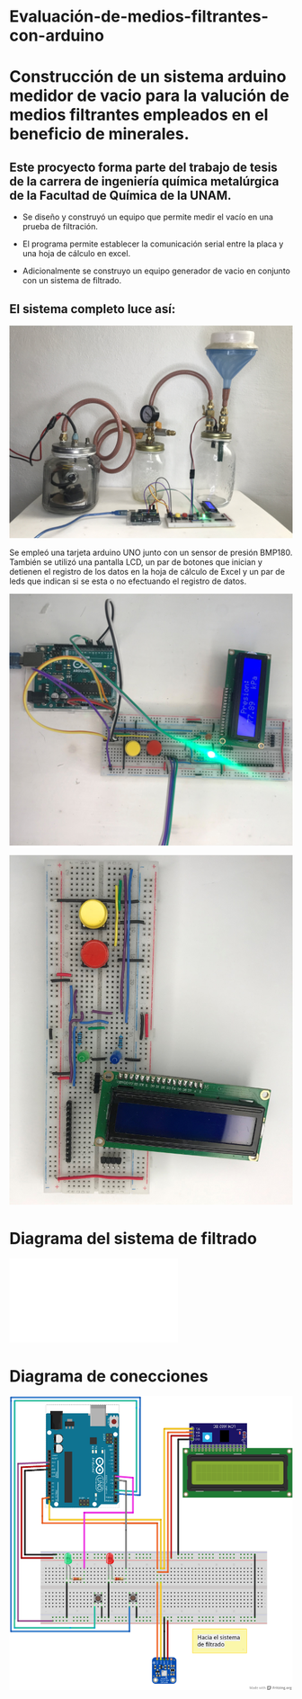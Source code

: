 # Evaluación-de-medios-filtrantes-con-arduino

# Construcción de un sistema arduino medidor de vacio para la valución de medios filtrantes empleados en el beneficio de minerales.

## Este procyecto forma parte del trabajo de tesis de la carrera de ingeniería química metalúrgica de la Facultad de Química de la UNAM.

- Se diseño y construyó un equipo que permite medir el vacío en una prueba de filtración.

- El programa permite establecer la comunicación serial entre la placa y una hoja de cálculo en excel.

- Adicionalmente se construyo un equipo generador de vacio en conjunto con un sistema de filtrado.

## El sistema completo luce así:

![Equipo construido](/imgs/sistema_completo_verde.jpg)


Se empleó una tarjeta arduino UNO junto con un sensor de presión BMP180.
También se utilizó una pantalla LCD, un par de botones que inician y detienen el registro de los datos en la hoja de cálculo de Excel y un par de leds que indican si se esta o no efectuando el registro de datos.



![Dispositivos electrónicos empleados](/imgs/dispositivos_electronicos_verde.jpg)


![Detalle protoboard](/imgs/proto_11.jpg)


# Diagrama del sistema de filtrado
![Diagrama sistema](/imgs/sistema_mason.pdf)

# Diagrama de conecciones
![Diagrama conecciones](/imgs/esquema_proyecto_bb.png)




